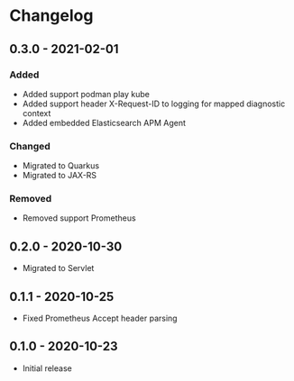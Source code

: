 # Changelog

## 0.3.0 - 2021-02-01

### Added

- Added support podman play kube
- Added support header X-Request-ID to logging for mapped diagnostic context
- Added embedded Elasticsearch APM Agent

### Changed

- Migrated to Quarkus
- Migrated to JAX-RS

### Removed

- Removed support Prometheus

## 0.2.0 - 2020-10-30

- Migrated to Servlet

## 0.1.1 - 2020-10-25

- Fixed Prometheus Accept header parsing

## 0.1.0 - 2020-10-23

- Initial release
